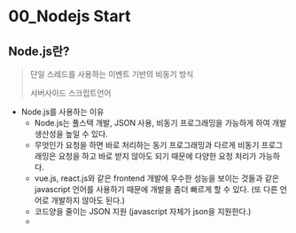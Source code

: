 # 00_Nodejs Start



## Node.js란?

> 단일 스레드를 사용하는 이벤트 기반의 비동기 방식
>
> 서버사이드 스크립트언어

* Node.js를 사용하는 이유
  * Node.js는 풀스택 개발, JSON 사용, 비동기 프로그래밍을 가능하게 하여 개발 생산성을 높일 수 있다.
  * 무엇인가 요청을 하면 바로 처리하는 동기 프로그래밍과 다르게 비동기 프로그래밍은 요청을 하고 바로 받지 않아도 되기 때문에 다양한 요청 처리가 가능하다.
  * vue.js, react.js와 같은 frontend 개발에 우수한 성능을 보이는 것들과 같은 javascript 언어를 사용하기 때문에 개발을 좀더 빠르게 할 수 있다. (또 다른 언어로 개발하지 않아도 된다.)
  * 코드양을 줄이는 JSON 지원 (javascript 자체가 json을 지원한다.)
  * 

